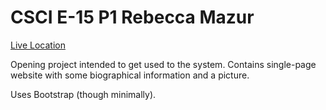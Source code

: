 # CSCI E-15 P1 Rebecca Mazur

[Live Location](p1.cscie15.theredsetter.com)

Opening project intended to get used to the system.  Contains single-page website with some biographical information and a picture.

Uses Bootstrap (though minimally).
